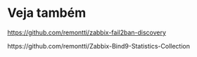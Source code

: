 # Veja também
https://github.com/remontti/zabbix-fail2ban-discovery
<p>
https://github.com/remontti/Zabbix-Bind9-Statistics-Collection
